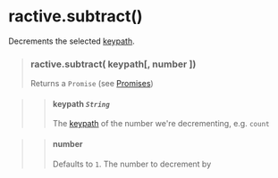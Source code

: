 # ractive.subtract()

Decrements the selected [keypath](keypaths.md).


> ### ractive.subtract( keypath[, number ])
> Returns a `Promise` (see [Promises](Promises.md))

> > #### **keypath** *`String`*
> > The [keypath](keypaths.md) of the number we're decrementing, e.g. `count`

> > #### number
> > Defaults to `1`. The number to decrement by
